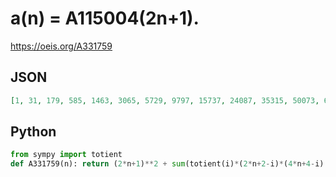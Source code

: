 # a\(n\) \= A115004\(2n\+1\)\.
https://oeis.org/A331759
## JSON
```JSON
[1, 31, 179, 585, 1463, 3065, 5729, 9797, 15737, 24087, 35315, 50073, 69025, 92871, 122475, 158681, 202529, 254597, 315957, 387977, 471589, 568227, 678971, 805241, 948515, 1109675, 1290839, 1493127, 1717571, 1966997, 2242925, 2547277, 2881033, 3246087, 3645459]
```
## Python
```Python
from sympy import totient
def A331759(n): return (2*n+1)**2 + sum(totient(i)*(2*n+2-i)*(4*n+4-i) for i in range(2,2*n+2)) # _Chai Wah Wu_, Aug 17 2021
```
